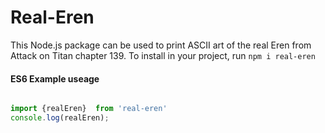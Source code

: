 # Real-Eren
This Node.js package can be used to print ASCII art of the real Eren from Attack on Titan chapter 139.
To install in your project, run `npm i real-eren`

#### ES6 Example useage
```js

import {realEren}  from 'real-eren'
console.log(realEren);

```
